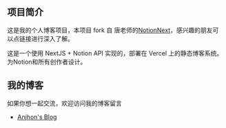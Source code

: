 ## 项目简介
这是我的个人博客项目，本项目 fork 自 唐老师的[NotionNext](https://github.com/tangly1024/NotionNext)，感兴趣的朋友可以点链接进行深入了解。

这是一个使用 NextJS + Notion API 实现的，部署在 Vercel 上的静态博客系统。为Notion和所有创作者设计。

## 我的博客
如果你想一起交流，欢迎访问我的博客留言
- [Anjhon's Blog](https://www.anjhon.top/)
